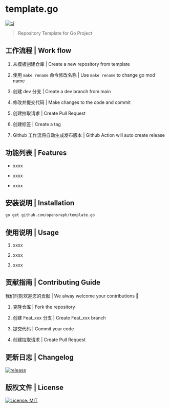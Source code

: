 # template.go

[![ci](https://github.com/opensraph/template.go/actions/workflows/ci.yml/badge.svg)](https://github.com/opensraph/template.go/actions/workflows/ci.yml)

>  Repository Template for Go Project


## 工作流程 | Work flow

1. 从模板创建仓库 | Create a new repository from template

2. 使用 `make rename` 命令修改名称 | Use `make rename` to change go mod name

2. 创建 dev 分支 | Create a dev branch from main

3. 修改并提交代码 | Make changes to the code and commit

4. 创建拉取请求 | Create Pull Request

5. 创建标签 | Create a tag

6. Github 工作流将自动生成发布版本 | Github Action will auto create release

## 功能列表 | Features

- xxxx

- xxxx

- xxxx

## 安装说明 | Installation

```bash
go get github.com/opensraph/template.go
```

## 使用说明 | Usage

1.  xxxx

2.  xxxx

3.  xxxx

## 贡献指南 | Contributing Guide

我们时刻欢迎您的贡献 | We alway welcome your contributions :clap:

1.  克隆仓库 | Fork the repository

2.  创建 Feat_xxx 分支 | Create Feat_xxx branch

3.  提交代码 | Commit your code

4.  创建拉取请求 | Create Pull Request

## 更新日志 | Changelog

[![release](https://github.com/opensraph/template.go/actions/workflows/release.yml/badge.svg)](https://github.com/opensraph/template.go/releases)

## 版权文件 | License

[![License: MIT](https://img.shields.io/badge/License-MIT-yellow.svg)](https://opensource.org/licenses/MIT)
